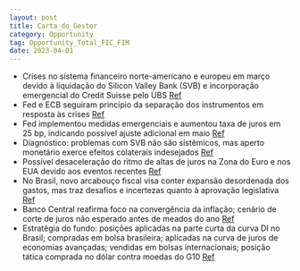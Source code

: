 ```yaml
---
layout: post
title: Carta_do_Gestor
category: Opportunity
tag: Opportunity_Total_FIC_FIM
date: 2023-04-01
---
```


- Crises no sistema financeiro norte-americano e europeu em março devido à liquidação do Silicon Valley Bank (SVB) e incorporação emergencial do Credit Suisse pelo UBS
<a href="#" onclick="search_on_pdf('financeiro norte-americano e europeu, decorrentes da liquidação do Silicon Valley Bank (SVB) e da i')">Ref</a>
- Fed e ECB seguiram princípio da separação dos instrumentos em resposta às crises
<a href="#" onclick="search_on_pdf('Banco Central Europeu (ECB) procuraram seguir a cartilha do “princípio da separação dos instrumento')">Ref</a>
- Fed implementou medidas emergenciais e aumentou taxa de juros em 25 bp, indicando possível ajuste adicional em maio
<a href="#" onclick="search_on_pdf('papéis. Em contrapartida, a autoridade monetária promoveu nova elevação da taxa de juros em 25 bp n')">Ref</a>
- Diagnóstico: problemas com SVB não são sistêmicos, mas aperto monetário exerce efeitos colaterais indesejados
<a href="#" onclick="search_on_pdf('desaceleração substancial do ritmo de perda de depósitos do sistema bancário, além da redução no us')">Ref</a>
- Possível desaceleração do ritmo de altas de juros na Zona do Euro e nos EUA devido aos eventos recentes
<a href="#" onclick="search_on_pdf('na curva de juros de algumas economias avançadas. Acreditamos que os choques no sistema financeiro ')">Ref</a>
- No Brasil, novo arcabouço fiscal visa conter expansão desordenada dos gastos, mas traz desafios e incertezas quanto à aprovação legislativa
<a href="#" onclick="search_on_pdf('monetária. Assim, antevemos uma desaceleração do ritmo de altas para 25bp na reunião de maio, com u')">Ref</a>
- Banco Central reafirma foco na convergência da inflação; cenário de corte de juros não esperado antes de meados do ano
<a href="#" onclick="search_on_pdf('desancoragem das expectativas de inflação inviabilizam um cenário de corte de juros antes de meados')">Ref</a>
- Estratégia do fundo: posições aplicadas na parte curta da curva DI no Brasil; compradas em bolsa brasileira; aplicadas na curva de juros de economias avançadas; vendidas em bolsas internacionais; posição tática comprada no dólar contra moedas do G10
<a href="#" onclick="search_on_pdf('desancoragem das expectativas de inflação inviabilizam um cenário de corte de juros antes de meados')">Ref</a>

